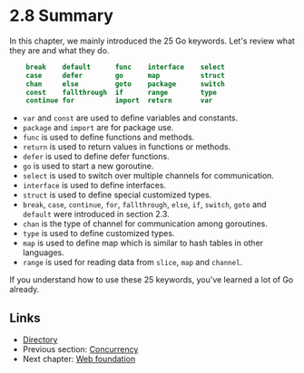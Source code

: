 # 2.8 Summary

In this chapter, we mainly introduced the 25 Go keywords. Let's review what they are and what they do.

```go
    break    default      func    interface    select
    case     defer        go      map          struct
    chan     else         goto    package      switch
    const    fallthrough  if      range        type
    continue for          import  return       var
```

* `var` and `const` are used to define variables and constants.
* `package` and `import` are for package use.
* `func` is used to define functions and methods.
* `return` is used to return values in functions or methods.
* `defer` is used to define defer functions.
* `go` is used to start a new goroutine.
* `select` is used to switch over multiple channels for communication.
* `interface` is used to define interfaces.
* `struct` is used to define special customized types.
* `break`, `case`, `continue`, `for`, `fallthrough`, `else`, `if`, `switch`, `goto` and `default` were introduced in section 2.3.
* `chan` is the type of channel for communication among goroutines.
* `type` is used to define customized types.
* `map` is used to define map which is similar to hash tables in other languages.
* `range` is used for reading data from `slice`, `map` and `channel`.

If you understand how to use these 25 keywords, you've learned a lot of Go already.

## Links

* [Directory](preface.md)
* Previous section: [Concurrency](02.7.md)
* Next chapter: [Web foundation](03.0.md)

